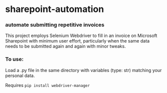 # sharepoint-automation
### automate submitting repetitive invoices 


This project employs Selenium Webdriver to fill in an invoice on Microsoft Sharepoint with minimum user effort, particularly when the same data needs to be submitted again and again with minor tweaks.

### To use:
Load a .py file in the same directory with variables (type: str) matching your personal data.

Requires ```pip install webdriver-manager```

